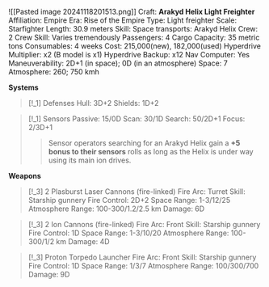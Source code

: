 ![[Pasted image 20241118201513.png]]
Craft: **Arakyd Helix Light Freighter**
Affiliation: Empire
Era: Rise of the Empire
Type: Light freighter
Scale: Starfighter
Length: 30.9 meters
Skill: Space transports: Arakyd Helix
Crew: 2
Crew Skill: Varies tremendously
Passengers: 4
Cargo Capacity: 35 metric tons
Consumables: 4 weeks
Cost: 215,000(new), 182,000(used)
Hyperdrive Multiplier: x2 (B model is x1)
Hyperdrive Backup: x12
Nav Computer: Yes
Maneuverability: 2D+1 (in space); 0D (in an atmosphere)
Space: 7
Atmosphere: 260; 750 kmh

**Systems**
> [!_1] Defenses
> Hull: 3D+2
> Shields: 1D+2

> [!_1] Sensors
> Passive: 15/0D
> Scan: 30/1D
> Search: 50/2D+1
> Focus: 2/3D+1
> > Sensor operators searching for an Arakyd Helix gain a **+5 bonus to their sensors** rolls as long as the Helix is under way using its main ion drives.
> 

**Weapons**
> [!_3] 2 Plasburst Laser Cannons (fire-linked)
> Fire Arc: Turret
> Skill: Starship gunnery
> Fire Control: 2D+2
> Space Range: 1-3/12/25
> Atmosphere Range: 100-300/1.2/2.5 km
> Damage: 6D

> [!_3] 2 Ion Cannons (fire-linked)
> Fire Arc: Front
> Skill: Starship gunnery
> Fire Control: 1D
> Space Range: 1-3/10/20
> Atmosphere Range: 100-300/1/2 km
> Damage: 4D

> [!_3] Proton Torpedo Launcher
> Fire Arc: Front
> Skill: Starship gunnery
> Fire Control: 1D
> Space Range: 1/3/7
> Atmosphere Range: 100/300/700
> Damage: 9D
> 
